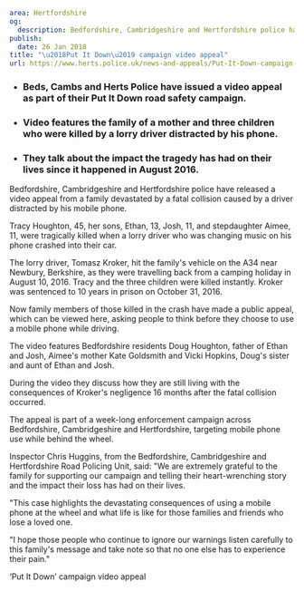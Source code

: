 ```yaml
area: Hertfordshire
og:
  description: Bedfordshire, Cambridgeshire and Hertfordshire police have released a video appeal from a family devastated by a fatal collision caused by a driver distracted by his mobile phone.
publish:
  date: 26 Jan 2018
title: "\u2018Put It Down\u2019 campaign video appeal"
url: https://www.herts.police.uk/news-and-appeals/Put-It-Down-campaign-video-appeal-1514
```

* ### Beds, Cambs and Herts Police have issued a video appeal as part of their Put It Down road safety campaign.

 * ### Video features the family of a mother and three children who were killed by a lorry driver distracted by his phone.

 * ### They talk about the impact the tragedy has had on their lives since it happened in August 2016.

Bedfordshire, Cambridgeshire and Hertfordshire police have released a video appeal from a family devastated by a fatal collision caused by a driver distracted by his mobile phone.

Tracy Houghton, 45, her sons, Ethan, 13, Josh, 11, and stepdaughter Aimee, 11, were tragically killed when a lorry driver who was changing music on his phone crashed into their car.

The lorry driver, Tomasz Kroker, hit the family's vehicle on the A34 near Newbury, Berkshire, as they were travelling back from a camping holiday in August 10, 2016. Tracy and the three children were killed instantly. Kroker was sentenced to 10 years in prison on October 31, 2016.

Now family members of those killed in the crash have made a public appeal, which can be viewed here, asking people to think before they choose to use a mobile phone while driving.

The video features Bedfordshire residents Doug Houghton, father of Ethan and Josh, Aimee's mother Kate Goldsmith and Vicki Hopkins, Doug's sister and aunt of Ethan and Josh.

During the video they discuss how they are still living with the consequences of Kroker's negligence 16 months after the fatal collision occurred.

The appeal is part of a week-long enforcement campaign across Bedfordshire, Cambridgeshire and Hertfordshire, targeting mobile phone use while behind the wheel.

Inspector Chris Huggins, from the Bedfordshire, Cambridgeshire and Hertfordshire Road Policing Unit, said: "We are extremely grateful to the family for supporting our campaign and telling their heart-wrenching story and the impact their loss has had on their lives.

"This case highlights the devastating consequences of using a mobile phone at the wheel and what life is like for those families and friends who lose a loved one.

"I hope those people who continue to ignore our warnings listen carefully to this family's message and take note so that no one else has to experience their pain."

‘Put It Down’ campaign video appeal
